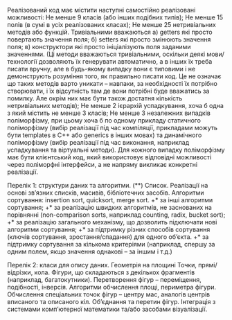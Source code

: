 Реалізований код має містити наступні самостійно реалізовані можливості:
Не менше 9 класів (або інших подібних типів);
Не менше 15 полів (в сумі в усіх реалізованих класах);
Не менше 25 нетривіальних методів або функцій. Тривіальними вважаються а) getters які просто повертають значення поля; б) setters які просто змінюють значення поля; в) конструктори які просто ініціалізують поля заданими значеннями. (Ці методи вважаються тривіальними, оскільки деякі мови/технології дозволяють їх генерувати автоматично, а в інших їх треба писати вручну, але в будь-якому випадку вони є типовими і не демонструють розуміння того, як правильно писати код. Це не означає що таких методів варто уникати – навпаки, за необхідності їх потрібно створювати, і їх відсутність там де вони потрібні буде вважатись за помилку. Але окрім них має бути також достатня кількість нетривіальних методів);
Не менше 2 ієрархій успадкування, хоча б одна з який містить не менше 3 класів;
Не менше 3 незалежних випадків поліморфізму, при цьому хоча б по одному прикладу статичного поліморфізму (вибір реалізації під час компіляції, прикладами можуть бути templates в C++ або generics в інших мовах) та динамічного поліморфізму (вибір реалізації під час виконання, наприклад успадкування та віртуальні методи). Для кожного випадку поліморфізму має бути клієнтський код, який використовує відповідні можливості через поліморфні інтерфейси, а не напряму викликає конкретні реалізації.


Перелік 1: структури даних та алгоритми.
(**) Список. Реалізації на основі зв’язних списків, масивів, бібліотечних засобів. Алгоритми сортування: insertion sort, quicksort, merge sort. 
+* за інші алгоритми сортування; 
+* за реалізацію швидких алгоритмів, не заснованих на порівнянні (non-comparison sorts, наприклад counting, radix, bucket sort); 
+* за реалізацію загального механізму, що дозволить підключати нові алгоритми сортування;
+* за підтримку різних способів сортування (ключів сортування, зростання/спадання)  для одного об’єкта.
+* за підтримку сортування за кількома критеріями (наприклад, спершу за одним полем, якщо значення однакові – за іншим і т.д.)

Перелік 2: класи для опису даних.
Геометрія на площині 
Точки, прямі/відрізки, кола. Фігури, що складаються з декількох фрагментів (наприклад, багатокутники). Перетворення фігур – переміщення, подібності, інверсія.
Алгоритми обчислення площі, периметра фігури. Обчислення спеціальних точок фігур – центру мас, аналогів центрів вписаного та описаного кіл. Об’єднання та перетин фігур.
Інтеграція з системами комп’ютерної математики та/або засобами візуалізації.
